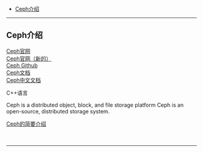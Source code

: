 - [Ceph介绍](#Ceph介绍)




---------------------------------------------------------------------------------------------------------------------------------------------------------

## Ceph介绍

[Ceph官网](https://ceph.io/en/)  
[Ceph官网（新的）](https://ceph.com/en/)  
[Ceph Github](https://github.com/ceph/ceph)  
[Ceph文档](https://docs.ceph.com/en/latest/)  
[Ceph中文文档](http://docs.ceph.org.cn/)


C++语言

Ceph is a distributed object, block, and file storage platform
Ceph is an open-source, distributed storage system.




[Ceph的简要介绍](https://jimmysong.io/kubernetes-handbook/practice/ceph.html)  
[]()  
[]()  
[]()  


---------------------------------------------------------------------------------------------------------------------------------------------------------




